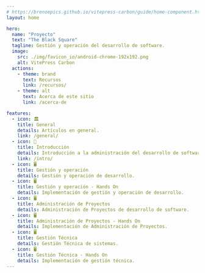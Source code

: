```yaml
---
# https://brenoepics.github.io/vitepress-carbon/guide/home-component.html
layout: home

hero:
  name: "Proyecto"
  text: "The Black Square"
  tagline: Gestión y operación del desarrollo de software.
  image:
    src: ./img/favicon_io/android-chrome-192x192.png
    alt: VitePress Carbon
  actions:
    - theme: brand
      text: Recursos
      link: /recursos/
    - theme: alt
      text: Acerca de este sitio
      link: /acerca-de

features:
  - icon: 🏛️
    title: General
    details: Artículos en general.
    link: /general/
  - icon: 👔
    title: Introducción
    details: Introducción a la administración del desarrollo de software.
    link: /intro/
  - icon: 🖥️
    title: Gestión y operación
    details: Gestión y operación de desarrollo.
  - icon: 🖥️
    title: Gestión y operación - Hands On
    details: Implementación de gestión y operación de desarrollo.
  - icon: 🖥️
    title: Administración de Proyectos
    details: Administración de Proyectos de desarrollo de software.
  - icon: 🖥️
    title: Administración de Proyectos - Hands On
    details: Implementación de Administración de Proyectos.
  - icon: 🖥️
    title: Gestión Técnica
    details: Gestión Técnica de sistemas.
  - icon: 🖥️
    title: Gestión Técnica - Hands On
    details: Implementación de gestión técnica.
---
```







